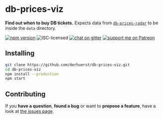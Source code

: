 # db-prices-viz

**Find out when to buy DB tickets.** Expects data from [`db-prices-radar`](https://github.com/juliuste/db-prices-radar#db-prices-radar) to be inside the `data` directory.

[![npm version](https://img.shields.io/npm/v/db-prices-viz.svg)](https://www.npmjs.com/package/db-prices-viz)
![ISC-licensed](https://img.shields.io/github/license/derhuerst/db-prices-viz.svg)
[![chat on gitter](https://badges.gitter.im/derhuerst.svg)](https://gitter.im/derhuerst)
[![support me on Patreon](https://img.shields.io/badge/support%20me-on%20patreon-fa7664.svg)](https://patreon.com/derhuerst)


## Installing

```bash
git clone https://github.com/derhuerst/db-prices-viz.git
cd db-prices-viz
npm install --production
npm start
```


## Contributing

If you **have a question**, **found a bug** or want to **propose a feature**, have a look at [the issues page](https://github.com/derhuerst/db-prices-viz/issues).
